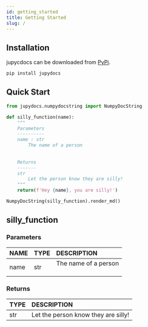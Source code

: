 ```yaml
---
id: getting_started
title: Getting Started
slug: /
---
```

## Installation

jupycdocs can be downloaded from [PyPi](https://pypi.org/project/jupydocs/).

```bash
pip install jupydocs
```

## Quick Start


```python
from jupydocs.numpydocstring import NumpyDocString
```


```python
def silly_function(name):
    """
    Parameters
    ----------
    name : str
        The name of a person
        
        
    Returns
    -------
    str
        Let the person know they are silly!
    """
    return(f'Hey {name}, you are silly!')
```


```python
NumpyDocString(silly_function).render_md()
```




## silly_function



### Parameters

| NAME   | TYPE   | DESCRIPTION                    |
|:-------|:-------|:-------------------------------|
| name   | str    | The name of a person <br></br> |

### Returns

| TYPE   | DESCRIPTION                         |
|:-------|:------------------------------------|
| str    | Let the person know they are silly! |


